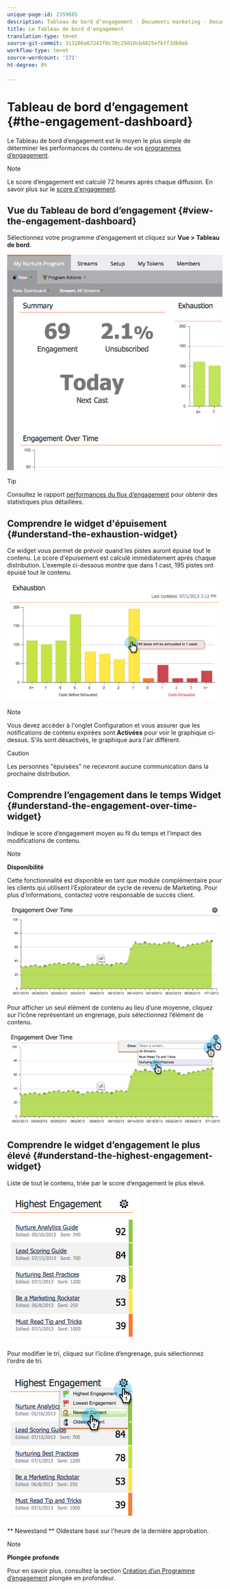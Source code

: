 ```yaml
---
unique-page-id: 2359685
description: Tableau de bord d’engagement - Documents marketing - Documentation du produit
title: Le Tableau de bord d'engagement
translation-type: tm+mt
source-git-commit: 313266a67243f0c70c25010cb4825efb7f3db0ab
workflow-type: tm+mt
source-wordcount: '271'
ht-degree: 0%

---
```



# Tableau de bord d’engagement {#the-engagement-dashboard}

Le Tableau de bord d’engagement est le moyen le plus simple de déterminer les performances du contenu de vos [programmes d’engagement](http://docs.marketo.com/display/docs/drip+nurturing).

>[!NOTE]
>
>Le score d’engagement est calculé 72 heures après chaque diffusion. En savoir plus sur le [score d&#39;engagement](understanding-the-engagement-score.md).

## Vue du Tableau de bord d’engagement {#view-the-engagement-dashboard}

Sélectionnez votre programme d’engagement et cliquez sur **Vue > Tableau de bord**.

![](assets/image2014-9-15-16-3a42-3a41.png)

>[!TIP]
>
>Consultez le rapport [performances du flux d’engagement](engagement-stream-performance-report.md) pour obtenir des statistiques plus détaillées.

## Comprendre le widget d&#39;épuisement {#understand-the-exhaustion-widget}

Ce widget vous permet de prévoir quand les pistes auront épuisé tout le contenu. Le score d&#39;épuisement est calculé immédiatement après chaque distribution. L&#39;exemple ci-dessous montre que dans 1 cast, 195 pistes ont épuisé tout le contenu.

![](assets/image2014-9-15-16-3a45-3a10.png)

>[!NOTE]
>
>Vous devez accéder à l&#39;onglet Configuration et vous assurer que les notifications de contenu expirées sont **Activées** pour voir le graphique ci-dessus. S&#39;ils sont désactivés, le graphique aura l&#39;air différent.

>[!CAUTION]
>
>Les personnes &quot;épuisées&quot; ne recevront aucune communication dans la prochaine distribution.

## Comprendre l’engagement dans le temps Widget {#understand-the-engagement-over-time-widget}

Indique le score d’engagement moyen au fil du temps et l’impact des modifications de contenu.

>[!NOTE]
>
>**Disponibilité**
>
>Cette fonctionnalité est disponible en tant que module complémentaire pour les clients qui utilisent l’Explorateur de cycle de revenu de Marketing. Pour plus d’informations, contactez votre responsable de succès client.

![](assets/image2014-9-15-16-3a45-3a50.png)

Pour afficher un seul élément de contenu au lieu d’une moyenne, cliquez sur l’icône représentant un engrenage, puis sélectionnez l’élément de contenu.

![](assets/image2014-9-15-16-3a46-3a45.png)

## Comprendre le widget d’engagement le plus élevé {#understand-the-highest-engagement-widget}

Liste de tout le contenu, triée par le score d’engagement le plus élevé.

![](assets/image2014-9-15-16-3a46-3a54.png)

Pour modifier le tri, cliquez sur l’icône d’engrenage, puis sélectionnez l’ordre de tri.

![](assets/image2014-9-15-16-3a46-3a58.png)

** Newestand  ** Oldestare basé sur l&#39;heure de la dernière approbation.

>[!NOTE]
>
>**Plongée profonde**
>
>Pour en savoir plus, consultez la section [Création d’un Programme d’engagement](../../../../product-docs/email-marketing/drip-nurturing/creating-an-engagement-program/create-an-engagement-program.md) plongée en profondeur.

